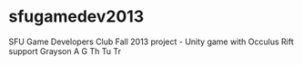 sfugamedev2013
==============

SFU Game Developers Club Fall 2013 project - Unity game with Occulus Rift support
Grayson
A
G
Th
Tu
Tr